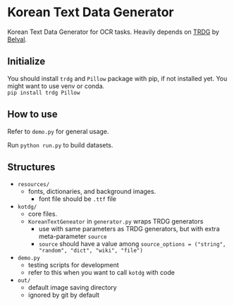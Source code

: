 # Korean Text Data Generator

Korean Text Data Generator for OCR tasks. Heavily depends on [TRDG](https://github.com/Belval/TextRecognitionDataGenerator) by [Belval](https://github.com/Belval).

## Initialize

You should install `trdg` and `Pillow` package with pip, if not installed yet. You might want to use venv or conda.  
```pip install trdg Pillow```

## How to use

Refer to `demo.py` for general usage.

Run `python run.py` to build datasets.

## Structures

* `resources/`
  * fonts, dictionaries, and background images.
    * font file should be `.ttf` file 
* `kotdg/`
  * core files.
  * `KoreanTextGeneator` in `generator.py` wraps TRDG generators
    * use with same parameters as TRDG generators, but with extra meta-parameter `source` 
    * `source` should have a value among `source_options = ("string", "random", "dict", "wiki", "file")`
* `demo.py`
  * testing scripts for development
  * refer to this when you want to call `kotdg` with code
* `out/`
  * default image saving directory
  * ignored by git by default
